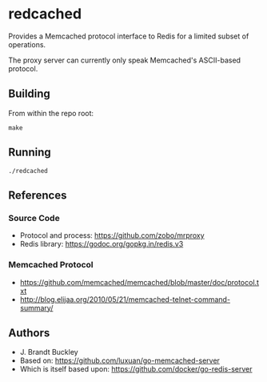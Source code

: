 # redcached

Provides a Memcached protocol interface to Redis for a limited subset of operations.

The proxy server can currently only speak Memcached's ASCII-based protocol.

## Building

From within the repo root:

    make

## Running

    ./redcached

## References

### Source Code

- Protocol and process: https://github.com/zobo/mrproxy
- Redis library: https://godoc.org/gopkg.in/redis.v3

### Memcached Protocol

- https://github.com/memcached/memcached/blob/master/doc/protocol.txt
- http://blog.elijaa.org/2010/05/21/memcached-telnet-command-summary/

## Authors

- J. Brandt Buckley
- Based on: https://github.com/luxuan/go-memcached-server
- Which is itself based upon: https://github.com/docker/go-redis-server
